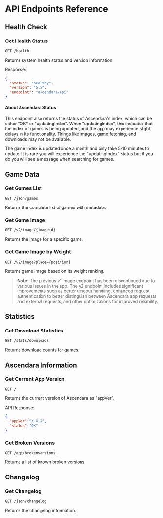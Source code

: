 # API Endpoints Reference

## Health Check

### Get Health Status
```http
GET /health
```
Returns system health status and version information.

Response:
```json
{
  "status": "healthy",
  "version": "5.5",
  "endpoint": "ascendara-api"
}
```

#### About Ascendara Status

This endpoint also returns the status of Ascendara's index, which can be either "OK" or "updatingIndex".
When "updatingIndex", this indicates that the index of games is being updated, and the app may experience 
slight delays in its functionality. Things like images, game fetching, and downloads may not be available.

The game index is updated once a month and only take 5-10 minutes to update. It is rare you will experience 
the "updatingIndex" status but if you do you will see a message when searching for games.

## Game Data

### Get Games List
```http
GET /json/games
```
Returns the complete list of games with metadata.

### Get Game Image
```http
GET /v2/image/{imageid}
```
Returns the image for a specific game.

### Get Game Image by Weight
```http
GET /v2/image?place={position}
```
Returns game image based on its weight ranking.

> **Note:** The previous v1 image endpoint has been discontinued due to various issues in the app. The v2 endpoint includes significant improvements such as better timeout handling, enhanced request authentication to better distinguish between Ascendara app requests and external requests, and other optimizations for improved reliability.

## Statistics

### Get Download Statistics
```http
GET /stats/downloads
```
Returns download counts for games.

## Ascendara Information

### Get Current App Version

```http
GET /
```
Returns the current version of Ascendara as "appVer".

API Response:
```json
{
  "appVer":"X.X.X",
  "status":"OK"
}
```

### Get Broken Versions
```http
GET /app/brokenversions
```
Returns a list of known broken versions.
## Changelog

### Get Changelog
```http
GET /json/changelog
```
Returns the changelog information.